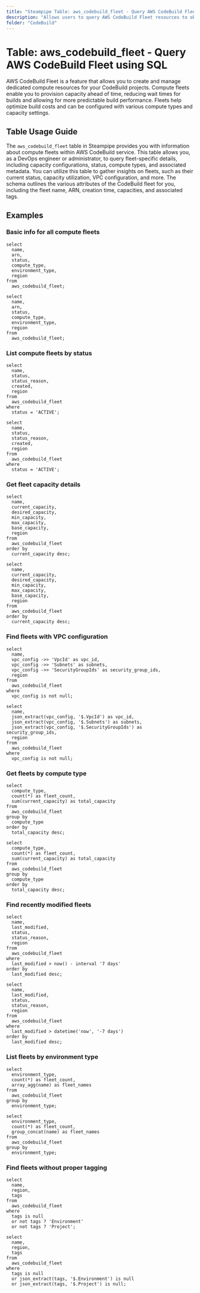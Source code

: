 ```yaml
---
title: "Steampipe Table: aws_codebuild_fleet - Query AWS CodeBuild Fleet using SQL"
description: "Allows users to query AWS CodeBuild Fleet resources to obtain details about compute fleets used for CodeBuild projects including capacity, status, and configuration."
folder: "CodeBuild"
---
```


# Table: aws_codebuild_fleet - Query AWS CodeBuild Fleet using SQL

AWS CodeBuild Fleet is a feature that allows you to create and manage dedicated compute resources for your CodeBuild projects. Compute fleets enable you to provision capacity ahead of time, reducing wait times for builds and allowing for more predictable build performance. Fleets help optimize build costs and can be configured with various compute types and capacity settings.

## Table Usage Guide

The `aws_codebuild_fleet` table in Steampipe provides you with information about compute fleets within AWS CodeBuild service. This table allows you, as a DevOps engineer or administrator, to query fleet-specific details, including capacity configurations, status, compute types, and associated metadata. You can utilize this table to gather insights on fleets, such as their current status, capacity utilization, VPC configuration, and more. The schema outlines the various attributes of the CodeBuild fleet for you, including the fleet name, ARN, creation time, capacities, and associated tags.

## Examples

### Basic info for all compute fleets

```sql+postgres
select
  name,
  arn,
  status,
  compute_type,
  environment_type,
  region
from
  aws_codebuild_fleet;
```

```sql+sqlite
select
  name,
  arn,
  status,
  compute_type,
  environment_type,
  region
from
  aws_codebuild_fleet;
```

### List compute fleets by status

```sql+postgres
select
  name,
  status,
  status_reason,
  created,
  region
from
  aws_codebuild_fleet
where
  status = 'ACTIVE';
```

```sql+sqlite
select
  name,
  status,
  status_reason,
  created,
  region
from
  aws_codebuild_fleet
where
  status = 'ACTIVE';
```

### Get fleet capacity details

```sql+postgres
select
  name,
  current_capacity,
  desired_capacity,
  min_capacity,
  max_capacity,
  base_capacity,
  region
from
  aws_codebuild_fleet
order by
  current_capacity desc;
```

```sql+sqlite
select
  name,
  current_capacity,
  desired_capacity,
  min_capacity,
  max_capacity,
  base_capacity,
  region
from
  aws_codebuild_fleet
order by
  current_capacity desc;
```

### Find fleets with VPC configuration

```sql+postgres
select
  name,
  vpc_config ->> 'VpcId' as vpc_id,
  vpc_config ->> 'Subnets' as subnets,
  vpc_config ->> 'SecurityGroupIds' as security_group_ids,
  region
from
  aws_codebuild_fleet
where
  vpc_config is not null;
```

```sql+sqlite
select
  name,
  json_extract(vpc_config, '$.VpcId') as vpc_id,
  json_extract(vpc_config, '$.Subnets') as subnets,
  json_extract(vpc_config, '$.SecurityGroupIds') as security_group_ids,
  region
from
  aws_codebuild_fleet
where
  vpc_config is not null;
```

### Get fleets by compute type

```sql+postgres
select
  compute_type,
  count(*) as fleet_count,
  sum(current_capacity) as total_capacity
from
  aws_codebuild_fleet
group by
  compute_type
order by
  total_capacity desc;
```

```sql+sqlite
select
  compute_type,
  count(*) as fleet_count,
  sum(current_capacity) as total_capacity
from
  aws_codebuild_fleet
group by
  compute_type
order by
  total_capacity desc;
```

### Find recently modified fleets

```sql+postgres
select
  name,
  last_modified,
  status,
  status_reason,
  region
from
  aws_codebuild_fleet
where
  last_modified > now() - interval '7 days'
order by
  last_modified desc;
```

```sql+sqlite
select
  name,
  last_modified,
  status,
  status_reason,
  region
from
  aws_codebuild_fleet
where
  last_modified > datetime('now', '-7 days')
order by
  last_modified desc;
```

### List fleets by environment type

```sql+postgres
select
  environment_type,
  count(*) as fleet_count,
  array_agg(name) as fleet_names
from
  aws_codebuild_fleet
group by
  environment_type;
```

```sql+sqlite
select
  environment_type,
  count(*) as fleet_count,
  group_concat(name) as fleet_names
from
  aws_codebuild_fleet
group by
  environment_type;
```

### Find fleets without proper tagging

```sql+postgres
select
  name,
  region,
  tags
from
  aws_codebuild_fleet
where
  tags is null
  or not tags ? 'Environment'
  or not tags ? 'Project';
```

```sql+sqlite
select
  name,
  region,
  tags
from
  aws_codebuild_fleet
where
  tags is null
  or json_extract(tags, '$.Environment') is null
  or json_extract(tags, '$.Project') is null;
```
